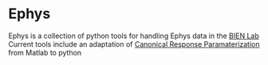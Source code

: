 # Ephys

Ephys is a collection of python tools for handling Ephys data in the [BIEN Lab](https://my.vanderbilt.edu/bien/)
Current tools include an adaptation of [Canonical Response Paramaterization](https://journals.plos.org/ploscompbiol/article?id=10.1371/journal.pcbi.1011105) from Matlab to python
